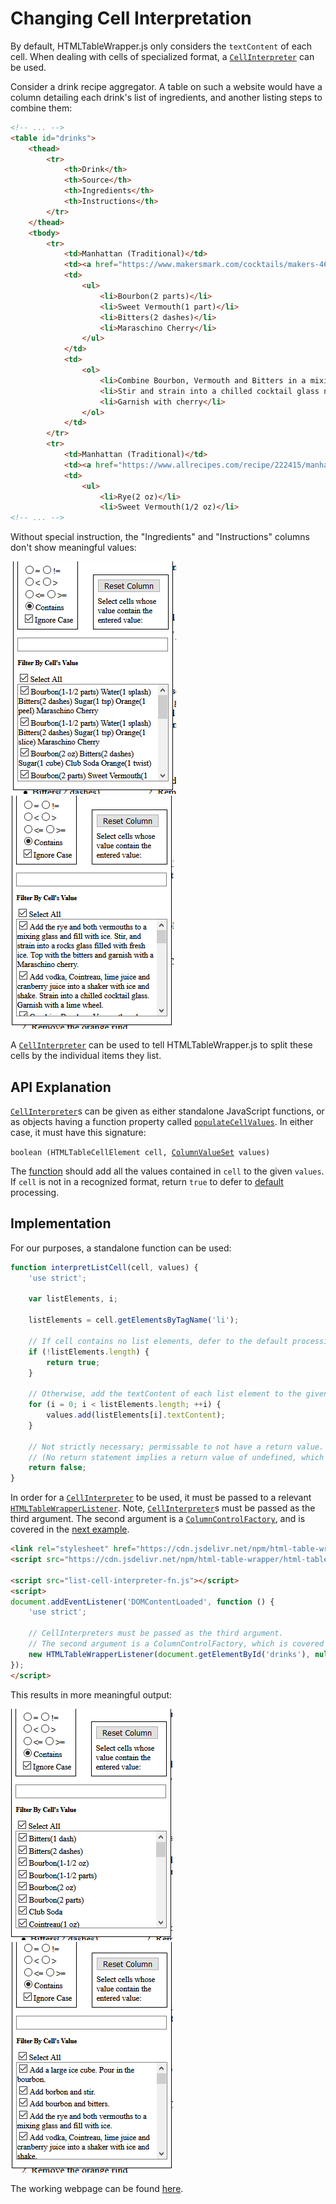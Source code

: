 # Changing Cell Interpretation

<a name="defaultProcessing"></a>By default, HTMLTableWrapper.js only considers the `textContent` of each cell. 
When dealing with cells of specialized format, a [`CellInterpreter`][CellInterpreter] can be used.

Consider a drink recipe aggregator. A table on such a website would have a column detailing each drink's 
list of ingredients, and another listing steps to combine them:
``` html
<!-- ... -->
<table id="drinks">
    <thead>
        <tr>
            <th>Drink</th>
            <th>Source</th>
            <th>Ingredients</th>
            <th>Instructions</th>
        </tr>
    </thead>
    <tbody>
        <tr>
            <td>Manhattan (Traditional)</td>
            <td><a href="https://www.makersmark.com/cocktails/makers-46-manhattan">Maker's Mark</a></td>
            <td>
                <ul>
                    <li>Bourbon(2 parts)</li>
                    <li>Sweet Vermouth(1 part)</li>
                    <li>Bitters(2 dashes)</li>
                    <li>Maraschino Cherry</li>
                </ul>
            </td>
            <td>
                <ol>
                    <li>Combine Bourbon, Vermouth and Bitters in a mixing glass</li>
                    <li>Stir and strain into a chilled cocktail glass neat, or on the rocks</li>
                    <li>Garnish with cherry</li>
                </ol>
            </td>
        </tr>
        <tr>
            <td>Manhattan (Traditional)</td>
            <td><a href="https://www.allrecipes.com/recipe/222415/manhattan-cocktail">Allrecipes</a></td>
            <td>
                <ul>
                    <li>Rye(2 oz)</li>
                    <li>Sweet Vermouth(1/2 oz)</li>
<!-- ... -->
```

Without special instruction, the "Ingredients" and "Instructions" columns don't show meaningful values:

![Ingredients Column](img/default-processing-1.PNG) ![Instructions Column](img/default-processing-2.PNG)

A [`CellInterpreter`][CellInterpreter] can be used to tell HTMLTableWrapper.js to split these cells
by the individual items they list.


## API Explanation

[`CellInterpreter`][CellInterpreter]s can be given as either standalone JavaScript functions, or as objects
having a function property called [`populateCellValues`][CellInterpreter-populateCellValues]. In either case,
it must have this signature:

`boolean (HTMLTableCellElement cell, `[`ColumnValueSet`][ColumnValueSet]` values)`

The [function][HTMLTableWrapperControl~populateCellValues] should add all the values contained in `cell` to
the given `values`. If `cell` is not in a recognized format, return `true` to defer to 
[default](#defaultProcessing) processing.


## Implementation

For our purposes, a standalone function can be used:
``` javascript
function interpretListCell(cell, values) {
    'use strict';
    
    var listElements, i;
    
    listElements = cell.getElementsByTagName('li');
    
    // If cell contains no list elements, defer to the default processing.
    if (!listElements.length) {
        return true;
    }
    
    // Otherwise, add the textContent of each list element to the given set of values.
    for (i = 0; i < listElements.length; ++i) {
        values.add(listElements[i].textContent);
    }
    
    // Not strictly necessary; permissable to not have a return value.
    // (No return statement implies a return value of undefined, which evaluates to false.)
    return false;
}
```

In order for a [`CellInterpreter`][CellInterpreter] to be used, it must be passed to a relevant
[`HTMLTableWrapperListener`][HTMLTableWrapperListener]. Note, [`CellInterpreter`][CellInterpreter]s must
be passed as the third argument. The second argument is a [`ColumnControlFactory`][ColumnControlFactory], and
is covered in the [next example][next-example].
```html
<link rel="stylesheet" href="https://cdn.jsdelivr.net/npm/html-table-wrapper/html-table-wrapper.min.css" />
<script src="https://cdn.jsdelivr.net/npm/html-table-wrapper/html-table-wrapper.min.js"></script>

<script src="list-cell-interpreter-fn.js"></script>
<script>
document.addEventListener('DOMContentLoaded', function () {
    'use strict';
    
    // CellInterpreters must be passed as the third argument.
    // The second argument is a ColumnControlFactory, which is covered in the next example.
    new HTMLTableWrapperListener(document.getElementById('drinks'), null, interpretListCell).init();
});
</script>
```

This results in more meaningful output:

![Ingredients Column](img/special-processing-1.PNG) ![Instructions Column](img/special-processing-2.PNG)

The working webpage can be found [here](https://mschlege1838.github.io/html-table-wrapper/examples/drinks/drinks.html).



[CellInterpreter]: https://mschlege1838.github.io/html-table-wrapper/CellInterpreter.html
[CellInterpreter-populateCellValues]: https://mschlege1838.github.io/html-table-wrapper/CellInterpreter.html#populateCellValues
[ColumnValueSet]: https://mschlege1838.github.io/html-table-wrapper/ColumnValueSet.html
[HTMLTableWrapperListener]: https://mschlege1838.github.io/html-table-wrapper/HTMLTableWrapperListener.html
[ColumnControlFactory]: https://mschlege1838.github.io/html-table-wrapper/ColumnControlFactory.html
[HTMLTableWrapperControl~populateCellValues]: https://mschlege1838.github.io/html-table-wrapper/HTMLTableWrapperControl.html#~populateCellValues

[next-example]: https://github.com/mschlege1838/html-table-wrapper/tree/master/examples/temperatures
